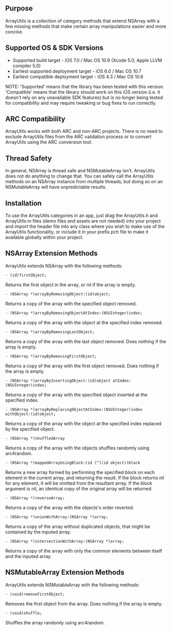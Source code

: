 Purpose
--------------

ArrayUtils is a collection of category methods that extend NSArray with a few missing methods that make certain array manipulations easier and more concise.


Supported OS & SDK Versions
-----------------------------

* Supported build target - iOS 7.0 / Mac OS 10.9 (Xcode 5.0, Apple LLVM compiler 5.0)
* Earliest supported deployment target - iOS 6.0 / Mac OS 10.7
* Earliest compatible deployment target - iOS 4.3 / Mac OS 10.6

NOTE: 'Supported' means that the library has been tested with this version. 'Compatible' means that the library should work on this iOS version (i.e. it doesn't rely on any unavailable SDK features) but is no longer being tested for compatibility and may require tweaking or bug fixes to run correctly.


ARC Compatibility
------------------

ArrayUtils works with both ARC and non-ARC projects. There is no need to exclude ArrayUtils files from the ARC validation process or to convert ArrayUtils using the ARC conversion tool.


Thread Safety
--------------

In general, NSArray is thread safe and NSMutableArray isn't. ArrayUtils does not do anything to change that. You can safely call the ArrayUtils methods on an NSArray instance from multiple threads, but doing so on an NSMutableArray will have unpredictable results.


Installation
--------------

To use the ArrayUtils categories in an app, just drag the ArrayUtils.h and ArrayUtils.m files (demo files and assets are not needed) into your project and import the header file into any class where you wish to make use of the ArrayUtils functionality, or include it in your prefix.pch file to make it available globally within your project.


NSArray Extension Methods
----------------------------

ArrayUtils extends NSArray with the following methods:

    - (id)firstObject;
    
Returns the first object in the array, or nil if the array is empty.
    
    - (NSArray *)arrayByRemovingObject:(id)object;
    
Returns a copy of the array with the specified object removed.
    
    - (NSArray *)arrayByRemovingObjectAtIndex:(NSUInteger)index;
    
Returns a copy of the array with the object at the specified index removed.
    
    - (NSArray *)arrayByRemovingLastObject;
    
Returns a copy of the array with the last object removed. Does nothing if the array is empty.
    
    - (NSArray *)arrayByRemovingFirstObject;
    
Returns a copy of the array with the first object removed. Does nothing if the array is empty.
    
    - (NSArray *)arrayByInsertingObject:(id)object atIndex:(NSUInteger)index;
    
Returns a copy of the array with the specified object inserted at the specified index.
    
    - (NSArray *)arrayByReplacingObjectAtIndex:(NSUInteger)index withObject:(id)object;
    
Returns a copy of the array with the object at the specified index replaced by the specified object.

    - (NSArray *)shuffledArray

Returns a copy of the array with the objects shuffles randomly using arc4random.

    - (NSArray *)mappedArrayUsingBlock:(id (^)(id object))block

Returns a new array formed by performing the specified block on each element in the current array, and returning the result. If the block returns nil for any element, it will be omitted from the resultant array. If the block argument is nil, an identical copy of the original array will be returned.
    
    - (NSArray *)reverseArray;

Returns a copy of the array with the objects's order reverted.

    - (NSArray *)unionWithArray:(NSArray *)array;

Returns a copy of the array without duplicated objects, that might be contained by the inputed array.

    - (NSArray *)intersectionWithArray:(NSArray *)array;

Returns a copy of the array with only the common elements between itself and the inputed array.
    
NSMutableArray Extension Methods
---------------------------------

ArrayUtils extends NSMutableArray with the following methods:

    - (void)removeFirstObject;
    
Removes the first object from the array. Does nothing if the array is empty.

    - (void)shuffle;
    
Shuffles the array randomly using arc4random.